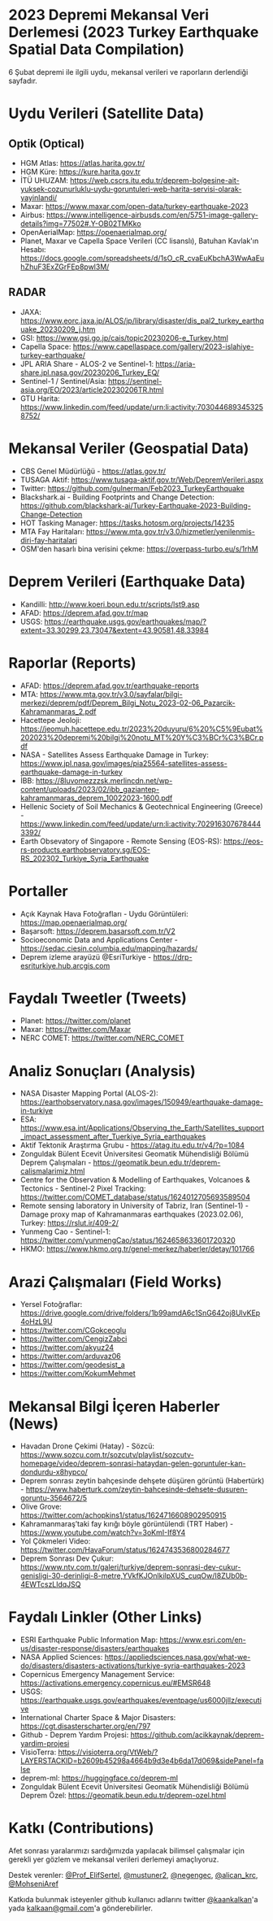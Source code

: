 # 2023 Depremi Mekansal Veri Derlemesi (2023 Turkey Earthquake Spatial Data Compilation) 
6 Şubat depremi ile ilgili uydu, mekansal verileri ve raporların derlendiği sayfadır. 

# Uydu Verileri (Satellite Data)

## Optik (Optical)

* HGM Atlas: https://atlas.harita.gov.tr/
* HGM Küre: https://kure.harita.gov.tr
* İTÜ UHUZAM: https://web.cscrs.itu.edu.tr/deprem-bolgesine-ait-yuksek-cozunurluklu-uydu-goruntuleri-web-harita-servisi-olarak-yayinlandi/
* Maxar: https://www.maxar.com/open-data/turkey-earthquake-2023
* Airbus: https://www.intelligence-airbusds.com/en/5751-image-gallery-details?img=77502#.Y-OB02TMKko
* OpenAerialMap: https://openaerialmap.org/
* Planet, Maxar ve Capella Space Verileri (CC lisanslı), Batuhan Kavlak'ın Hesabı: https://docs.google.com/spreadsheets/d/1sO_cR_cvaEuKbchA3WwAaEuhZhuF3ExZGrFEp8pwl3M/ 

## RADAR

* JAXA: https://www.eorc.jaxa.jp/ALOS/jp/library/disaster/dis_pal2_turkey_earthquake_20230209_j.htm
* GSI: https://www.gsi.go.jp/cais/topic20230206-e_Turkey.html
* Capella Space: https://www.capellaspace.com/gallery/2023-islahiye-turkey-earthquake/
* JPL ARIA Share - ALOS-2 ve Sentinel-1: https://aria-share.jpl.nasa.gov/20230206_Turkey_EQ/
* Sentinel-1 / Sentinel/Asia: https://sentinel-asia.org/EO/2023/article20230206TR.html
* GTU Harita: https://www.linkedin.com/feed/update/urn:li:activity:7030446893453258752/

# Mekansal Veriler (Geospatial Data)

* CBS Genel Müdürlüğü - https://atlas.gov.tr/
* TUSAGA Aktif: https://www.tusaga-aktif.gov.tr/Web/DepremVerileri.aspx
* Twitter: https://github.com/gulnerman/Feb2023_TurkeyEarthquake
* Blackshark.ai - Building Footprints and Change Detection: https://github.com/blackshark-ai/Turkey-Earthquake-2023-Building-Change-Detection
* HOT Tasking Manager: https://tasks.hotosm.org/projects/14235
* MTA Fay Haritaları: https://www.mta.gov.tr/v3.0/hizmetler/yenilenmis-diri-fay-haritalari
* OSM'den hasarlı bina verisini çekme: https://overpass-turbo.eu/s/1rhM

# Deprem Verileri (Earthquake Data)

* Kandilli: http://www.koeri.boun.edu.tr/scripts/lst9.asp
* AFAD: https://deprem.afad.gov.tr/map
* USGS: https://earthquake.usgs.gov/earthquakes/map/?extent=33.30299,23.73047&extent=43.90581,48.33984

# Raporlar (Reports)

* AFAD: https://deprem.afad.gov.tr/earthquake-reports
* MTA: https://www.mta.gov.tr/v3.0/sayfalar/bilgi-merkezi/deprem/pdf/Deprem_Bilgi_Notu_2023-02-06_Pazarcik-Kahramanmaras_2.pdf
* Hacettepe Jeoloji: https://jeomuh.hacettepe.edu.tr/2023%20duyuru/6%20%C5%9Eubat%202023%20depremi%20bilgi%20notu_MT%20Y%C3%BCr%C3%BCr.pdf
* NASA - Satellites Assess Earthquake Damage in Turkey: https://www.jpl.nasa.gov/images/pia25564-satellites-assess-earthquake-damage-in-turkey
* İBB: https://8luvomezzzsk.merlincdn.net/wp-content/uploads/2023/02/ibb_gaziantep-kahramanmaras_deprem_10022023-1600.pdf
* Hellenic Society of Soil Mechanics & Geotechnical Engineering (Greece) - https://www.linkedin.com/feed/update/urn:li:activity:7029163076784443392/
* Earth Obsevatory of Singapore - Remote Sensing (EOS-RS): https://eos-rs-products.earthobservatory.sg/EOS-RS_202302_Turkiye_Syria_Earthquake

# Portaller
* Açık Kaynak Hava Fotoğrafları - Uydu Görüntüleri: https://map.openaerialmap.org/
* Başarsoft: https://deprem.basarsoft.com.tr/V2
* Socioeconomic Data and Applications Center - https://sedac.ciesin.columbia.edu/mapping/hazards/
* Deprem izleme arayüzü @EsriTurkiye - https://drp-esriturkiye.hub.arcgis.com

# Faydalı Tweetler (Tweets) 
* Planet: https://twitter.com/planet
* Maxar: https://twitter.com/Maxar
* NERC COMET: https://twitter.com/NERC_COMET

# Analiz Sonuçları (Analysis)
* NASA Disaster Mapping Portal (ALOS-2): https://earthobservatory.nasa.gov/images/150949/earthquake-damage-in-turkiye
* ESA: https://www.esa.int/Applications/Observing_the_Earth/Satellites_support_impact_assessment_after_Tuerkiye_Syria_earthquakes
* Aktif Tektonik Araştırma Grubu - https://atag.itu.edu.tr/v4/?p=1084
* Zonguldak Bülent Ecevit Üniversitesi Geomatik Mühendisliği Bölümü Deprem Çalışmaları - https://geomatik.beun.edu.tr/deprem-calismalarimiz.html
* Centre for the Observation & Modelling of Earthquakes, Volcanoes & Tectonics - Sentinel-2 Pixel Tracking: https://twitter.com/COMET_database/status/1624012705693589504
* Remote sensing laboratory in University of Tabriz, Iran (Sentinel-1) - Damage proxy map of Kahramanmaras earthquakes (2023.02.06), Turkey: https://rslut.ir/409-2/
* Yunmeng Cao - Sentinel-1: https://twitter.com/yunmengCao/status/1624658633601720320
* HKMO: https://www.hkmo.org.tr/genel-merkez/haberler/detay/101766

# Arazi Çalışmaları (Field Works)
* Yersel Fotoğraflar: https://drive.google.com/drive/folders/1b99amdA6c1SnG642oj8UlvKEp4oHzL9U
* https://twitter.com/CGokceoglu
* https://twitter.com/CengizZabci
* https://twitter.com/akyuz24
* https://twitter.com/arduvaz06
* https://twitter.com/geodesist_a
* https://twitter.com/KokumMehmet

# Mekansal Bilgi İçeren Haberler (News)

* Havadan Drone Çekimi (Hatay) - Sözcü: https://www.sozcu.com.tr/sozcutv/playlist/sozcutv-homepage/video/deprem-sonrasi-hataydan-gelen-goruntuler-kan-dondurdu-x8hypco/
* Deprem sonrası zeytin bahçesinde dehşete düşüren görüntü (Habertürk) - https://www.haberturk.com/zeytin-bahcesinde-dehsete-dusuren-goruntu-3564672/5
* Olive Grove: https://twitter.com/achopkins1/status/1624716608902950915
* Kahramanmaraş’taki fay kırığı böyle görüntülendi (TRT Haber) - https://www.youtube.com/watch?v=3oKmI-If8Y4
* Yol Çökmeleri Video: https://twitter.com/HavaForum/status/1624743536800284677
* Deprem Sonrası Dev Çukur: https://www.ntv.com.tr/galeri/turkiye/deprem-sonrasi-dev-cukur-genisligi-30-derinligi-8-metre,YVkfKJOnlkilpXUS_cuqOw/I8ZUb0b-4EWTcszLldqJSQ

# Faydalı Linkler (Other Links)
* ESRI Earthquake Public Information Map: https://www.esri.com/en-us/disaster-response/disasters/earthquakes
* NASA Applied Sciences: https://appliedsciences.nasa.gov/what-we-do/disasters/disasters-activations/turkiye-syria-earthquakes-2023
* Copernicus Emergency Management Service: https://activations.emergency.copernicus.eu/#EMSR648
* USGS: https://earthquake.usgs.gov/earthquakes/eventpage/us6000jllz/executive
* International Charter Space & Major Disasters: https://cgt.disasterscharter.org/en/797
* Github - Deprem Yardım Projesi: https://github.com/acikkaynak/deprem-yardim-projesi
* VisioTerra: https://visioterra.org/VtWeb/?LAYERSTACKID=b2609b45298a4664b9d3e4b6da17d069&sidePanel=false
* deprem-ml: https://huggingface.co/deprem-ml
* Zonguldak Bülent Ecevit Üniversitesi Geomatik Mühendisliği Bölümü Deprem Özel: https://geomatik.beun.edu.tr/deprem-ozel.html

# Katkı (Contributions)

Afet sonrası yaralarımızı sardığımızda yapılacak bilimsel çalışmalar için gerekli yer gözlem ve mekansal verileri derlemeyi amaçlıyoruz. 

Destek verenler: [@Prof_ElifSertel](https://twitter.com/Prof_ElifSertel), [@mustuner2](https://twitter.com/mustuner2), [@negengec](https://twitter.com/negengec), [@alican_krc](https://twitter.com/alican_krc), [@MohseniAref](https://twitter.com/MohseniAref)

Katkıda bulunmak isteyenler github kullanıcı adlarını twitter [@kaankalkan](https://twitter.com/kaankalkan)'a yada kalkaan@gmail.com'a gönderebilirler. 
